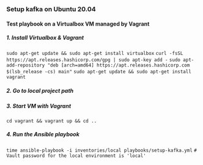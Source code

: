 ### Setup kafka on Ubuntu 20.04 ###

#### Test playbook on a Virtualbox VM managed by Vagrant ####

##### 1. Install Virtualbox & Vagrant #####
`sudo apt-get update && sudo apt-get install virtualbox`
`curl -fsSL https://apt.releases.hashicorp.com/gpg | sudo apt-key add -`
`sudo apt-add-repository "deb [arch=amd64] https://apt.releases.hashicorp.com $(lsb_release -cs) main"`
`sudo apt-get update && sudo apt-get install vagrant`

##### 2. Go to local project path  #####

##### 3. Start VM with Vagrant  #####
`cd vagrant && vagrant up && cd ..`

##### 4. Run the Ansible playbook #####
`time ansible-playbook -i inventories/local playbooks/setup-kafka.yml`
`# Vault password for the local environment is 'local'`
